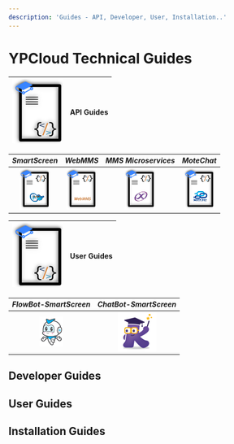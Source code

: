 ```yaml
---
description: 'Guides - API, Developer, User, Installation..'
---
```


# YPCloud Technical Guides

| ![](.gitbook/assets/gb_api_g_100x127.png) | **API Guides** |
| :--- | :--- |


| _SmartScreen_ | _WebMMS_ | _MMS Microservices_ | _MoteChat_ |
| :---: | :---: | :---: | :---: |
| [![](.gitbook/assets/ss_api_g60x82.png)](https://gitbook.ypcloud.com/smartscreen-api-guide) | [![](.gitbook/assets/webmms_api_g60x82.png)](https://gitbook.ypcloud.com/webmms-api-guide) | [![](.gitbook/assets/mms_api_g60x82.png)](https://gitbook.ypcloud.com/mms-microservices-api-guide) | [![](.gitbook/assets/mc_api_g60x82.png)](https://gitbook.ypcloud.com/motechat-api-guide) |

| ![](.gitbook/assets/gb_api_g_100x127.png) | **User Guides** |
| :--- | :--- |


| _FlowBot-SmartScreen_ | _ChatBot-SmartScreen_
| :---: | :---: |
| [![](.gitbook/assets/flowbot_logo_s.png)](https://gitbook.ypcloud.com/flowbot-for-smartscreen) | [![](.gitbook/assets/chatbot_logo76x77.png)](https://gitbook.ypcloud.com/chatbot-for-smartscreen) |

## Developer Guides

## User Guides

## Installation Guides

